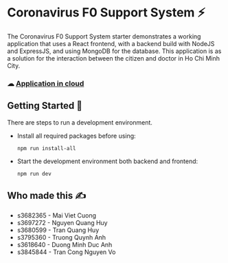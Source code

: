 # Coronavirus F0 Support System ⚡

The Coronavirus F0 Support System starter demonstrates a working application that uses a React frontend, with a backend build with NodeJS and ExpressJS, and using MongoDB for the database. This application is as a solution for the interaction between the citizen and doctor in Ho Chi Minh City.
### ☁ [Application in cloud](https://covid-f0-support-system.herokuapp.com/)

## Getting Started 🌟

There are steps to run a development environment.

  - Install all required packages before using:

    ```
    npm run install-all
    ```
   
  - Start the development environment both backend and frontend:

    ```
    npm run dev
    ```

 
## Who made this ✍

  - s3682365 - Mai Viet Cuong 
  - s3697272 - Nguyen Quang Huy  
  - s3680599 - Tran Quang Huy  
  - s3795360 - Truong Quynh Anh 
  - s3618640 - Duong Minh Duc Anh  
  - s3845844 - Tran Cong Nguyen Vo